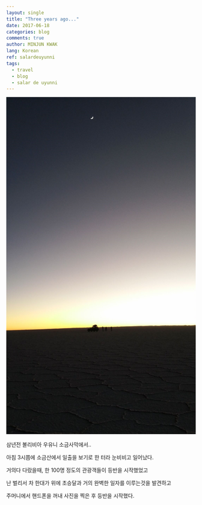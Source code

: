 ```yaml
---
layout: single
title: "Three years ago..."
date: 2017-06-18
categories: blog
comments: true
author: MINJUN KWAK
lang: Korean
ref: salardeuyunni
tags:
  - travel
  - blog
  - salar de uyunni
---
```


<img src="/assets/images/salardeuyunni.png">

삼년전 볼리비아 우유니 소금사막에서..

아침 3시쯤에 소금산에서 일출을 보기로 한 터라 눈비비고 일어났다.

거의다 다랐을때, 한 100명 정도의 관광객들이 등반을 시작했었고

난 벌리서 차 한대가 위에 초승달과 거의 완벽한 일자를 이루는것을 발견하고

주머니에서 핸드폰을 꺼내 사진을 찍은 후 등반을 시작했다.

<!--I was a sophomore student during summer vacation. I took a leave of absence during my second freshman semester because I wanted to go to the best university in Korea, but I failed and came back.-->
<!--No problem, I still loved Korea University.-->